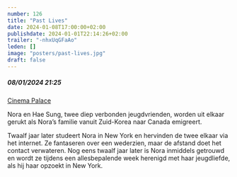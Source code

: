 ```yaml
---
number: 126
title: "Past Lives"
date: 2024-01-08T17:00:00+02:00
publishdate: 2024-01-01T22:14:26+02:00
trailer: "-nhxUqGFaAo"
leden: []
image: "posters/past-lives.jpg"
draft: false
---
```


##### 08/01/2024 21:25

[Cinema Palace](https://cinema-palace.be/nl/film/past-lives)

Nora en Hae Sung, twee diep verbonden jeugdvrienden, worden uit elkaar gerukt
als Nora’s familie vanuit Zuid-Korea naar Canada emigreert.
<!--more-->
Twaalf jaar later studeert Nora in New York en hervinden de twee elkaar
via het internet. Ze fantaseren over een wederzien, maar de afstand doet
het contact verwateren. Nog eens twaalf jaar later is Nora inmiddels getrouwd
en wordt ze tijdens een allesbepalende week herenigd met haar jeugdliefde,
als hij haar opzoekt in New York.
